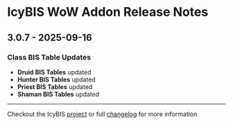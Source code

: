 # IcyBIS WoW Addon Release Notes

## 3.0.7 - 2025-09-16

### Class BIS Table Updates

- **Druid BIS Tables** updated
- **Hunter BIS Tables** updated
- **Priest BIS Tables** updated
- **Shaman BIS Tables** updated

---

Checkout the IcyBIS [project](https://github.com/TinkerTech-Addons/IcyBIS) or full [changelog](https://github.com/TinkerTech-Addons/IcyBIS/blob/main/CHANGELOG.md) for more information
